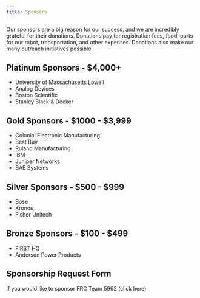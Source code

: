 ```yaml
---
title: Sponsors
---
```


Our sponsors are a big reason for our success, and we are incredibly grateful for their donations. Donations pay for registration fees, food, parts for our robot, transportation, and other expenses. Donations also make our many outreach initiatives possible.


## Platinum Sponsors - $4,000+
* University of Massachusetts Lowell  
* Analog Devices
* Boston Scientific
* Stanley Black & Decker


## Gold Sponsors - $1000 - $3,999
* Colonial Electronic Manufacturing
* Best Buy
* Ruland Manufacturing
* IBM
* Juniper Networks
* BAE Systems

## Silver Sponsors - $500 - $999
* Bose
* Kronos
* Fisher Unitech  

## Bronze Sponsors - $100 - $499
* FIRST HQ
* Anderson Power Products


## Sponsorship Request Form
If you would like to sponsor FRC Team 5962 (click here)

